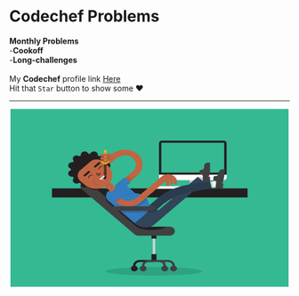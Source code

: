 # Codechef Problems
**Monthly Problems**<br/>
-**Cookoff**<br/>
-**Long-challenges**<br/><br/>
My **Codechef** profile link [Here](https://www.codechef.com/users/j2infy)
<br/>
Hit that `Star` button to show some ❤️ 
<br/>
- - - -
<p align="center">
  <img alt="GIF" src="https://github.com/SasmalUdayaditya/SasmalUdayaditya/blob/main/code.gif" width="500" height="320" />
</p>

